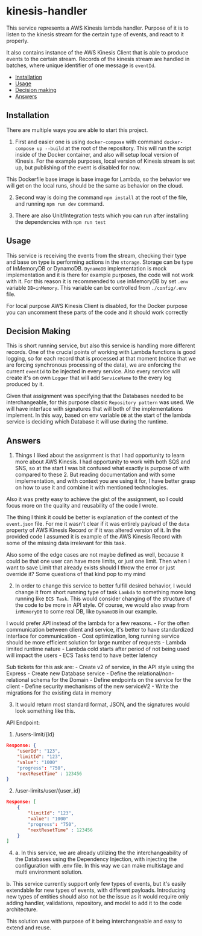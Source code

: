 # kinesis-handler

This service represents a AWS Kinesis lambda handler. Purpose of it is to listen to the kinesis stream for the certain type of events, and react to it properly.

It also contains instance of the AWS Kinesis Client that is able to produce events to the certain stream. Records of the kinesis stream are handled in batches, where unique identifier of one message is `eventId`.

- [Installation](#installation)
- [Usage](#usage)
- [Decision making](#decision-making)
- [Answers](#answers)

## Installation

There are multiple ways you are able to start this project.

1. First and easier one is using `docker-compose` with command `docker-compose up --build` at the root of the repository. This will run the script inside of the Docker container, and also will setup local version of Kinesis. For the example purposes, local version of Kinesis stream is set up, but publishing of the event is disabled for now.

This Dockerfile base image is base image for Lambda, so the behavior we will get on the local runs, should be the same as behavior on the cloud.

2. Second way is doing the command `npm install` at the root of the file, and running `npm run dev` command.

3. There are also Unit/Integration tests which you can run after installing the dependencies with `npm run test`

## Usage

This service is receiving the events from the stream, checking their type and base on type is performing actions in the `storage`. Storage can be type of InMemoryDB or DynamoDB. `DynamoDB` implementation is mock implementation and it is there for example purposes, the code will not work with it. For this reason it is recommended to use inMemoryDB by set `.env` variable `DB=inMemory`. This variable can be controlled from `./config/.env` file.

For local purpose AWS Kinesis Client is disabled, for the Docker purpose you can uncomment these parts of the code and it should work correctly

## Decision Making

This is short running service, but also this service is handling more different records. One of the crucial points of working with Lambda functions is good logging, so for each record that is processed at that moment (notice that we are forcing synchronous processing of the data), we are enforcing the current `eventId` to be injected in every service. Also every service will create it's on own `Logger` that will add `ServiceName` to the every log produced by it.

Given that assignment was specifying that the Databases needed to be interchangeable, for this purpose classic `Repository pattern` was used. We will have interface with signatures that will both of the implementations implement. In this way, based on env variable `DB` at the start of the lambda service is deciding which Database it will use during the runtime.

## Answers

1. Things I liked about the assignment is that I had opportunity to learn more about AWS Kinesis. I had opportunity to work with both SQS and SNS, so at the start I was bit confused what exactly is purpose of with compared to these 2. But reading documentation and with some implementation, and with context you are using it for, I have better grasp on how to use it and combine it with mentioned technologies.

Also it was pretty easy to achieve the gist of the assignment, so I could focus more on the quality and reusability of the code I wrote.

The thing I think it could be better is explanation of the context of the `event.json` file. For me it wasn't clear if it was entirely payload of the `data` property of AWS Kinesis Record or if it was altered version of it. In the provided code I assumed it is example of the AWS Kinesis Record with some of the missing data irrelevant for this task.

Also some of the edge cases are not maybe defined as well, because it could be that one user can have more limits, or just one limit. Then when I want to save Limit that already exists should I throw the error or just override it? Some questions of that kind pop to my mind

2. In order to change this service to better fulfill desired behavior, I would change it from short running type of task `Lambda` to something more long running like `ECS Task`.
   This would consider changing of the structure of the code to be more in API style. Of course, we would also swap from `inMemoryDB` to some real DB, like `DynamoDB` in our example.

I would prefer API instead of the lambda for a few reasons. - For the often communication between client and service, it's better to have standardized interface for communication - Cost optimization, long running service should be more efficient solution for large number of requests - Lambda limited runtime nature - Lambda cold starts after period of not being used will impact the users - ECS Tasks tend to have better latency

Sub tickets for this ask are: - Create v2 of service, in the API style using the Express - Create new Database service - Define the relational/non-relational schema for the Domain - Define endpoints on the service for the client - Define security mechanisms of the new serviceV2 - Write the migrations for the existing data in memory

3. It would return most standard format, JSON, and the signatures would look something like this.

API Endpoint:

1. /users-limit/{id}

```json
Response: {
    "userId": "123",
    "limitId": "123",
    "value": "1000"
    "progress": "750",
    "nextResetTime" : 123456
}
```

2. /user-limits/user/{user_id}

```json
Response: [
    {
        "limitId": "123",
        "value": "1000"
        "progress": "750",
        "nextResetTime" : 123456
    }
]
```

4. a. In this service, we are already utilizing the the interchangeability of the Databases using the Dependency Injection, with injecting the configuration with .env file. In this way we can make multistage and multi environment solution.

b. This service currently support only few types of events, but it's easily extendable for new types of events, with different payloads. Introducing new types of entities should also not be the issue as it would require only adding handler, validations, repository, and model to add it to the code architecture.

This solution was with purpose of it being interchangeable and easy to extend and reuse.
